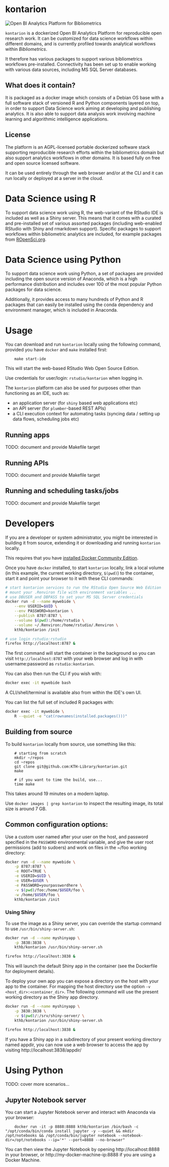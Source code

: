 # kontarion

![Open BI Analytics Platform for Bibliometrics](logo.png)

`kontarion` is a dockerized Open BI Analytics Platform for reproducible open research work. It can be customized for data science workflows within different domains, and is currently profiled towards analytical workflows within *Bibliometrics*. 

It therefore has various packages to support various bibliometrics workflows pre-installed. Connectivity has been set up to enable working with various data sources, including MS SQL Server databases. 

## What does it contain?

It is packaged as a docker image which consists of a Debian OS base with a full software stack of versioned R and Python components layered on top, in order to support Data Science work aiming at developing and publishing analytics. It is also able to support data analysis work involving machine learning and algorithmic intelligence applications. 

## License

The platform is an AGPL-licensed portable dockerized software stack supporting reproducible research efforts within the bibliometrics domain but also support analytics workflows in other domains. It is based fully on free and open source licensed software.

It can be used entirely through the web browser and/or at the CLI and it can run locally or deployed at a server in the cloud.

# Data Science using R

To support data science work using R, the web-variant of the RStudio IDE is included as well as a Shiny server. This means that it comes with a curated and pre-installed set of various assorted packages (including web-enabled RStudio with Shiny and rmarkdown support). Specific packages to support workflows within bibliometric analytics are included, for example packages from [ROpenSci.org](https://ROpenSci.org).

# Data Science using Python

To support data science work using Python, a set of packages are provided including the open source version of Anaconda, which is a high performance distribution and includes over 100 of the most popular Python packages for data science. 

Additionally, it provides access to many hundreds of Python and R packages that can easily be installed using the conda dependency and environment manager, which is included in Anaconda.

# Usage

You can download and run `kontarion` locally using the following command, provided you have `docker` and `make` installed first:

		make start-ide

This will start the web-based RStudio Web Open Source Edition. 

Use credentials for user/login: `rstudio/kontarion` when logging in.

The `kontarion` platform can also be used for purposes other than functioning as an IDE, such as:

- an application server (for `shiny` based web applications etc)
- an API server (for `plumber`-based REST APIs)
- a CLI execution context for automating tasks (syncing data / setting up data flows, scheduling jobs etc)

## Running apps

TODO: document and provide Makefile target

## Running APIs

TODO: document and provide Makefile target

## Running and scheduling tasks/jobs

TODO: document and provide Makefile target

# Developers

If you are a developer or system administrator, you might be interested in building it from source, extending it or downloading and running `kontarion` locally.

This requires that you have [installed Docker Community Edition](https://docs.docker.com/v17.09/engine/installation/).

Once you have `docker` installed, to start `kontarion` locally, link a local volume (in this example, the current working directory, `$(pwd)`) to the container, start it and point your browser to it with these CLI commands:

```bash
# start kontarion services to run the RStudio Open Source Web Edition
# mount your .Renviron file with environment variables ... 
# use DBUSER and DBPASS to set your MS SQL Server credentials
docker run -d --name mywebide \
	--env USERID=$UID \
	--env PASSWORD=kontarion \
	--publish 8787:8787 \
	--volume $(pwd):/home/rstudio \
	--volume ~/.Renviron:/home/rstudio/.Renviron \
	kthb/kontarion /init

# use login rstudio:rstudio
firefox http://localhost:8787 &

```

The first command will start the container in the background so you can visit `http://localhost:8787` with your web browser and log in with username:password as `rstudio:kontarion`.

You can also then run the CLI if you wish with:

```bash
docker exec -it mywebide bash

```

A CLI/shell/terminal is available also from within the IDE's own UI.

You can list the full set of included R packages with:

```bash
docker exec -it mywebide \
	R --quiet -e "cat(rownames(installed.packages()))"

```

## Building from source

To build `kontarion` locally from source, use something like this:

		# starting from scratch
		mkdir ~/repos
		cd ~repos    
		git clone git@github.com:KTH-Library/kontarion.git
		make

		# if you want to time the build, use...
		time make
    
This takes around 19 minutes on a modern laptop.

Use `docker images | grep kontarion` to inspect the resulting image, its total size is around 7 GB.


## Common configuration options:

Use a custom user named after your user on the host, and password specified in the `PASSWORD` environmental variable, and give the user root permissions (add to sudoers) and work on files in the ~/foo working directory:

```bash
docker run -d --name mywebide \
	-p 8787:8787 \
	-e ROOT=TRUE \
	-e USERID=$UID \
	-e USER=$USER \
	-e PASSWORD=yourpasswordhere \
	-v $(pwd)/foo:/home/$USER/foo \
	-w /home/$USER/foo \
	kthb/kontarion /init

```

### Using Shiny

To use the image as a Shiny server, you can override the startup command to use `/usr/bin/shiny-server.sh`:

```bash
docker run -d --name myshinyapp \
	-p 3838:3838 \
	kthb/kontarion /usr/bin/shiny-server.sh

firefox http://localhost:3838 &

``` 

This will launch the default Shiny app in the container (see the Dockerfile for deployment details).

To deploy your own app you can expose a directory on the host with your app to the container. For mapping the host directory use the option `-v <host_dir>:<container_dir>`. The following command will use the present working directory as the Shiny app directory.

```bash
docker run -d --name myshinyapp \
	-p 3838:3838 \
	-v $(pwd)/:/srv/shiny-server/ \
	kthb/kontarion /usr/bin/shiny-server.sh

firefox http://localhost:3838 &
```

If you have a Shiny app in a subdirectory of your present working directory named appdir, you can now use a web browser to access the app by visiting http://localhost:3838/appdir/

# Using Python

TODO: cover more scenarios...

## Jupyter Notebook server

You can start a Jupyter Notebook server and interact with Anaconda via your browser:

		docker run -it -p 8888:8888 kthb/kontarion /bin/bash -c "/opt/conda/bin/conda install jupyter -y --quiet && mkdir /opt/notebooks && /opt/conda/bin/jupyter notebook --notebook-dir=/opt/notebooks --ip='*' --port=8888 --no-browser"

You can then view the Jupyter Notebook by opening http://localhost:8888 in your browser, or http://my-docker-machine-ip:8888 if you are using a Docker Machine.
